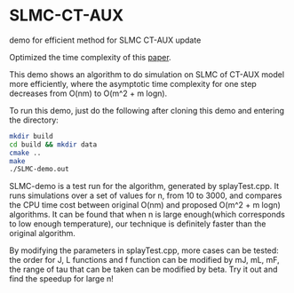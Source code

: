 # SLMC-CT-AUX
demo for efficient method for SLMC CT-AUX update

Optimized the time complexity of this [paper](https://journals.aps.org/prb/abstract/10.1103/PhysRevB.96.161102).

This demo shows an algorithm to do simulation on SLMC of CT-AUX model more efficiently, where the asymptotic time complexity for one step decreases from O(nm) to O(m^2 + m logn).

To run this demo, just do the following after cloning this demo and entering the directory:
```bash
mkdir build
cd build && mkdir data
cmake ..
make
./SLMC-demo.out
```

SLMC-demo is a test run for the algorithm, generated by splayTest.cpp. It runs simulations over a set of values for n, from 10 to 3000, and compares the CPU time cost between original O(nm) and proposed O(m^2 + m logn) algorithms. It can be found that when n is large enough(which corresponds to low enough temperature), our technique is definitely faster than the original algorithm.

<!-- two simulations, one with at least n = 30, and runs for 1000 MC steps, and checking the weight difference from the exact weight: a polynomial function of the absolute distance between each pair of imaginary time tau. Another is an efficiency test, runs 10^4 steps with at least n = 3000, to show its efficiency over the O(nm) method in cpu time, by default it should be about 10 times faster, and the speedup will be larger for larger n. -->

By modifying the parameters in splayTest.cpp, more cases can be tested: the order for J, L functions and f function can be modified by mJ, mL, mF, the range of tau that can be taken can be modified by beta. Try it out and find the speedup for large n!
